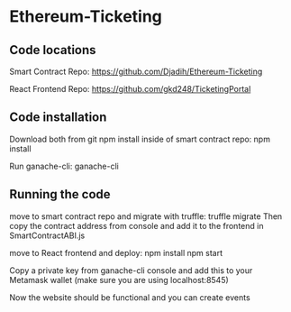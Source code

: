 # Ethereum-Ticketing

## Code locations

Smart Contract Repo: 
https://github.com/Djadih/Ethereum-Ticketing

React Frontend Repo: 
https://github.com/gkd248/TicketingPortal

## Code installation

Download both from git
npm install inside of smart contract repo: 
	npm install

Run ganache-cli: 
	ganache-cli

## Running the code

move to smart contract repo and migrate with truffle: 
	truffle migrate 
Then copy the contract address from console and add it to the frontend in SmartContractABI.js

move to React frontend and deploy: 
	npm install
	npm start

Copy a private key from ganache-cli console and add this to your Metamask wallet (make sure you are using localhost:8545)

Now the website should be functional and you can create events